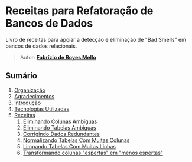 # Receitas para Refatoração de Bancos de Dados
Livro de receitas para apoiar a detecção e eliminação de "Bad Smells" em bancos de dados relacionais.

> Autor: **[Fabrízio de Royes Mello](https://github.com/fabriziomello)**

## Sumário

1. [Organização](manuscript/organizacao.md)
1. [Agradecimentos](manuscript/agradecimentos.md)
1. [Introdução](manuscript/introducao.md)
1. [Tecnologias Utilizadas](manuscript/tecnologiasutilizadas.md)
1. [Receitas](manuscript/receitas.md)
	1. [Eliminando Colunas Ambíguas](manuscript/receitas-eliminandocolunasambiguas.md)
	1. [Eliminando Tabelas Ambíguas](manuscript/receitas-eliminandotabelasambiguas.md)
	1. [Corrigindo Dados Redundantes](manuscript/receitas-corrigindodadosredundantes.md)
	1. [Normalizando Tabelas Com Muitas Colunas](manuscript/receitas-normalizandotabelascommuitascolunas.md)
	1. [Limpando Tabelas Com Muitas Linhas](manuscript/receitas-limpandotabelascommuitaslinhas.md)
	1. [Transformando colunas "espertas" em "menos espertas"](manuscript/receitas-transformandocolunasespertasemmenosespertas.md)
